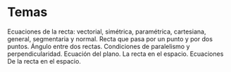 # Temas
Ecuaciones de la recta: vectorial, simétrica, paramétrica, cartesiana, general, segmentaria y normal. Recta que pasa por un punto y por dos puntos. Ángulo entre dos rectas. Condiciones de paralelismo y perpendicularidad. Ecuación del plano. La recta en el espacio. Ecuaciones De la recta en el espacio.
